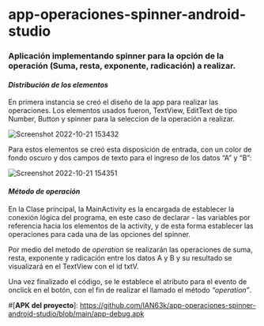 # app-operaciones-spinner-android-studio
### Aplicación implementando spinner para la opción de la operación (Suma, resta, exponente, radicación) a realizar.
#### _Distribución de los elementos_
  En primera instancia se creó el diseño de la app para realizar las operaciones. 
  Los elementos usados fueron, TextView,  EditText de tipo Number, Button y spinner para la seleccion de la operación a realizar.
  
![Screenshot 2022-10-21 153432](https://user-images.githubusercontent.com/81268917/197284123-6b72ea5a-19ec-4a58-99a6-170282255889.jpg)

  Para estos elementos se creó esta disposición de entrada, con un color de fondo oscuro y dos campos de texto para el ingreso de los datos “A” y “B”:
  
![Screenshot 2022-10-21 154351](https://user-images.githubusercontent.com/81268917/197285483-4991379b-d90e-4fca-be7b-afd9bc9852ab.jpg)

#### _Método de operación_

 En la Clase principal, la MainActivity es la encargada de establecer la conexión lógica del programa, en este caso de declarar -
 las variables por referencia hacia los elementos de la activity, y de esta forma establecer las operaciones para cada una de las opciones del spinner.

 Por medio del metodo de _operation_ se realizarán las operaciones de suma, resta, exponente y radicación entre los datos A y B y su resultado se visualizará 
 en el TextView con el id txtV.
 
 Una vez finalizado el código, se le establece el atributo para el evento de onclick en el botón, con el fin de realizar el llamado el método _“operation”_.


#[**APK del proyecto**]: https://github.com/IAN63k/app-operaciones-spinner-android-studio/blob/main/app-debug.apk
